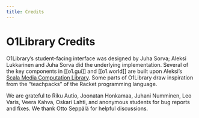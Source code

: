 ```yaml
---
title: Credits
---
```


# O1Library Credits

O1Library’s student-facing interface was designed by Juha Sorva; Aleksi Lukkarinen and Juha Sorva
did the underlying implementation. Several of the key components in [[o1.gui]] and [[o1.world]] 
are built upon Aleksi’s [Scala Media Computation Library](https://github.com/Aalto-LeTech/Scala-Media-Computation).
Some parts of O1Library draw inspiration from the “teachpacks” of the Racket programming language.

We are grateful to Riku Autio, Joonatan Honkamaa, Juhani Numminen, Leo Varis, Veera Kahva, 
Oskari Lahti, and anonymous students for bug reports and fixes. We thank Otto Seppälä for helpful 
discussions.
